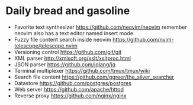 # Daily bread and gasoline
* Favorite text synthesizer https://github.com/neovim/neovim remember neovim also has a text editor named insert mode.
* Fuzzy file content search inside neovim https://github.com/nvim-telescope/telescope.nvim
* Versioning control https://github.com/git/git
* XML parser http://xmlsoft.org/xslt/xsltproc.html
* JSON parser https://github.com/jqlang/jq
* Terminal multiplexer https://github.com/tmux/tmux/wiki
* Search file content https://github.com/ggreer/the_silver_searcher
* Datastore https://github.com/postgres/postgres
* Web server https://github.com/apache/httpd
* Reverse proxy https://github.com/nginx/nginx
